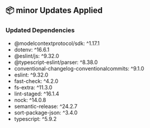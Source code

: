 ## 📦 minor Updates Applied

### Updated Dependencies

- @modelcontextprotocol/sdk: ^1.17.1
- dotenv: ^16.6.1
- @eslint/js: ^9.32.0
- @typescript-eslint/parser: ^8.38.0
- conventional-changelog-conventionalcommits: ^9.1.0
- eslint: ^9.32.0
- fast-check: ^4.2.0
- fs-extra: ^11.3.0
- lint-staged: ^16.1.4
- nock: ^14.0.8
- semantic-release: ^24.2.7
- sort-package-json: ^3.4.0
- typescript: ^5.9.2
